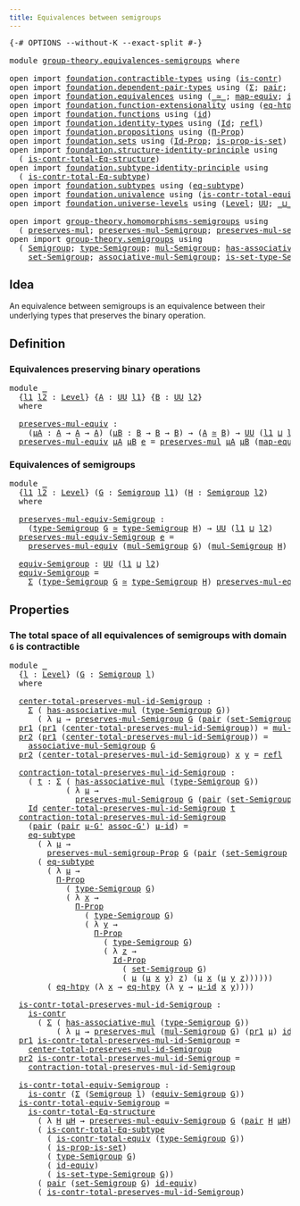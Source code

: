 ```yaml
---
title: Equivalences between semigroups
---
```


<pre class="Agda"><a id="57" class="Symbol">{-#</a> <a id="61" class="Keyword">OPTIONS</a> <a id="69" class="Pragma">--without-K</a> <a id="81" class="Pragma">--exact-split</a> <a id="95" class="Symbol">#-}</a>

<a id="100" class="Keyword">module</a> <a id="107" href="group-theory.equivalences-semigroups.html" class="Module">group-theory.equivalences-semigroups</a> <a id="144" class="Keyword">where</a>

<a id="151" class="Keyword">open</a> <a id="156" class="Keyword">import</a> <a id="163" href="foundation.contractible-types.html" class="Module">foundation.contractible-types</a> <a id="193" class="Keyword">using</a> <a id="199" class="Symbol">(</a><a id="200" href="foundation-core.contractible-types.html#1006" class="Function">is-contr</a><a id="208" class="Symbol">)</a>
<a id="210" class="Keyword">open</a> <a id="215" class="Keyword">import</a> <a id="222" href="foundation.dependent-pair-types.html" class="Module">foundation.dependent-pair-types</a> <a id="254" class="Keyword">using</a> <a id="260" class="Symbol">(</a><a id="261" href="foundation-core.dependent-pair-types.html#515" class="Record">Σ</a><a id="262" class="Symbol">;</a> <a id="264" href="foundation-core.dependent-pair-types.html#588" class="InductiveConstructor">pair</a><a id="268" class="Symbol">;</a> <a id="270" href="foundation-core.dependent-pair-types.html#605" class="Field">pr1</a><a id="273" class="Symbol">;</a> <a id="275" href="foundation-core.dependent-pair-types.html#617" class="Field">pr2</a><a id="278" class="Symbol">)</a>
<a id="280" class="Keyword">open</a> <a id="285" class="Keyword">import</a> <a id="292" href="foundation.equivalences.html" class="Module">foundation.equivalences</a> <a id="316" class="Keyword">using</a> <a id="322" class="Symbol">(</a><a id="323" href="foundation-core.equivalences.html#1621" class="Function Operator">_≃_</a><a id="326" class="Symbol">;</a> <a id="328" href="foundation-core.equivalences.html#1821" class="Function">map-equiv</a><a id="337" class="Symbol">;</a> <a id="339" href="foundation-core.equivalences.html#2494" class="Function">id-equiv</a><a id="347" class="Symbol">)</a>
<a id="349" class="Keyword">open</a> <a id="354" class="Keyword">import</a> <a id="361" href="foundation.function-extensionality.html" class="Module">foundation.function-extensionality</a> <a id="396" class="Keyword">using</a> <a id="402" class="Symbol">(</a><a id="403" href="foundation-core.function-extensionality.html#1463" class="Function">eq-htpy</a><a id="410" class="Symbol">)</a>
<a id="412" class="Keyword">open</a> <a id="417" class="Keyword">import</a> <a id="424" href="foundation.functions.html" class="Module">foundation.functions</a> <a id="445" class="Keyword">using</a> <a id="451" class="Symbol">(</a><a id="452" href="foundation-core.functions.html#322" class="Function">id</a><a id="454" class="Symbol">)</a>
<a id="456" class="Keyword">open</a> <a id="461" class="Keyword">import</a> <a id="468" href="foundation.identity-types.html" class="Module">foundation.identity-types</a> <a id="494" class="Keyword">using</a> <a id="500" class="Symbol">(</a><a id="501" href="foundation-core.identity-types.html#1767" class="Datatype">Id</a><a id="503" class="Symbol">;</a> <a id="505" href="foundation-core.identity-types.html#1820" class="InductiveConstructor">refl</a><a id="509" class="Symbol">)</a>
<a id="511" class="Keyword">open</a> <a id="516" class="Keyword">import</a> <a id="523" href="foundation.propositions.html" class="Module">foundation.propositions</a> <a id="547" class="Keyword">using</a> <a id="553" class="Symbol">(</a><a id="554" href="foundation-core.propositions.html#6694" class="Function">Π-Prop</a><a id="560" class="Symbol">)</a>
<a id="562" class="Keyword">open</a> <a id="567" class="Keyword">import</a> <a id="574" href="foundation.sets.html" class="Module">foundation.sets</a> <a id="590" class="Keyword">using</a> <a id="596" class="Symbol">(</a><a id="597" href="foundation-core.sets.html#1420" class="Function">Id-Prop</a><a id="604" class="Symbol">;</a> <a id="606" href="foundation.sets.html#2470" class="Function">is-prop-is-set</a><a id="620" class="Symbol">)</a>
<a id="622" class="Keyword">open</a> <a id="627" class="Keyword">import</a> <a id="634" href="foundation.structure-identity-principle.html" class="Module">foundation.structure-identity-principle</a> <a id="674" class="Keyword">using</a>
  <a id="682" class="Symbol">(</a> <a id="684" href="foundation.structure-identity-principle.html#1355" class="Function">is-contr-total-Eq-structure</a><a id="711" class="Symbol">)</a>
<a id="713" class="Keyword">open</a> <a id="718" class="Keyword">import</a> <a id="725" href="foundation.subtype-identity-principle.html" class="Module">foundation.subtype-identity-principle</a> <a id="763" class="Keyword">using</a>
  <a id="771" class="Symbol">(</a> <a id="773" href="foundation-core.subtype-identity-principle.html#1586" class="Function">is-contr-total-Eq-subtype</a><a id="798" class="Symbol">)</a>
<a id="800" class="Keyword">open</a> <a id="805" class="Keyword">import</a> <a id="812" href="foundation.subtypes.html" class="Module">foundation.subtypes</a> <a id="832" class="Keyword">using</a> <a id="838" class="Symbol">(</a><a id="839" href="foundation-core.subtypes.html#3438" class="Function">eq-subtype</a><a id="849" class="Symbol">)</a>
<a id="851" class="Keyword">open</a> <a id="856" class="Keyword">import</a> <a id="863" href="foundation.univalence.html" class="Module">foundation.univalence</a> <a id="885" class="Keyword">using</a> <a id="891" class="Symbol">(</a><a id="892" href="foundation-core.univalence.html#2381" class="Function">is-contr-total-equiv</a><a id="912" class="Symbol">)</a>
<a id="914" class="Keyword">open</a> <a id="919" class="Keyword">import</a> <a id="926" href="foundation.universe-levels.html" class="Module">foundation.universe-levels</a> <a id="953" class="Keyword">using</a> <a id="959" class="Symbol">(</a><a id="960" href="Agda.Primitive.html#597" class="Postulate">Level</a><a id="965" class="Symbol">;</a> <a id="967" href="foundation-core.universe-levels.html#235" class="Primitive">UU</a><a id="969" class="Symbol">;</a> <a id="971" href="Agda.Primitive.html#810" class="Primitive Operator">_⊔_</a><a id="974" class="Symbol">)</a>

<a id="977" class="Keyword">open</a> <a id="982" class="Keyword">import</a> <a id="989" href="group-theory.homomorphisms-semigroups.html" class="Module">group-theory.homomorphisms-semigroups</a> <a id="1027" class="Keyword">using</a>
  <a id="1035" class="Symbol">(</a> <a id="1037" href="group-theory.homomorphisms-semigroups.html#1324" class="Function">preserves-mul</a><a id="1050" class="Symbol">;</a> <a id="1052" href="group-theory.homomorphisms-semigroups.html#1935" class="Function">preserves-mul-Semigroup</a><a id="1075" class="Symbol">;</a> <a id="1077" href="group-theory.homomorphisms-semigroups.html#1549" class="Function">preserves-mul-semigroup-Prop</a><a id="1105" class="Symbol">)</a>
<a id="1107" class="Keyword">open</a> <a id="1112" class="Keyword">import</a> <a id="1119" href="group-theory.semigroups.html" class="Module">group-theory.semigroups</a> <a id="1143" class="Keyword">using</a>
  <a id="1151" class="Symbol">(</a> <a id="1153" href="group-theory.semigroups.html#750" class="Function">Semigroup</a><a id="1162" class="Symbol">;</a> <a id="1164" href="group-theory.semigroups.html#946" class="Function">type-Semigroup</a><a id="1178" class="Symbol">;</a> <a id="1180" href="group-theory.semigroups.html#1228" class="Function">mul-Semigroup</a><a id="1193" class="Symbol">;</a> <a id="1195" href="group-theory.semigroups.html#478" class="Function">has-associative-mul</a><a id="1214" class="Symbol">;</a>
    <a id="1220" href="group-theory.semigroups.html#894" class="Function">set-Semigroup</a><a id="1233" class="Symbol">;</a> <a id="1235" href="group-theory.semigroups.html#1458" class="Function">associative-mul-Semigroup</a><a id="1260" class="Symbol">;</a> <a id="1262" href="group-theory.semigroups.html#1013" class="Function">is-set-type-Semigroup</a><a id="1283" class="Symbol">)</a>
</pre>
## Idea

An equivalence between semigroups is an equivalence between their underlying types that preserves the binary operation.

## Definition

### Equivalences preserving binary operations

<pre class="Agda"><a id="1490" class="Keyword">module</a> <a id="1497" href="group-theory.equivalences-semigroups.html#1497" class="Module">_</a>
  <a id="1501" class="Symbol">{</a><a id="1502" href="group-theory.equivalences-semigroups.html#1502" class="Bound">l1</a> <a id="1505" href="group-theory.equivalences-semigroups.html#1505" class="Bound">l2</a> <a id="1508" class="Symbol">:</a> <a id="1510" href="Agda.Primitive.html#597" class="Postulate">Level</a><a id="1515" class="Symbol">}</a> <a id="1517" class="Symbol">{</a><a id="1518" href="group-theory.equivalences-semigroups.html#1518" class="Bound">A</a> <a id="1520" class="Symbol">:</a> <a id="1522" href="foundation-core.universe-levels.html#235" class="Primitive">UU</a> <a id="1525" href="group-theory.equivalences-semigroups.html#1502" class="Bound">l1</a><a id="1527" class="Symbol">}</a> <a id="1529" class="Symbol">{</a><a id="1530" href="group-theory.equivalences-semigroups.html#1530" class="Bound">B</a> <a id="1532" class="Symbol">:</a> <a id="1534" href="foundation-core.universe-levels.html#235" class="Primitive">UU</a> <a id="1537" href="group-theory.equivalences-semigroups.html#1505" class="Bound">l2</a><a id="1539" class="Symbol">}</a>
  <a id="1543" class="Keyword">where</a>

  <a id="1552" href="group-theory.equivalences-semigroups.html#1552" class="Function">preserves-mul-equiv</a> <a id="1572" class="Symbol">:</a>
    <a id="1578" class="Symbol">(</a><a id="1579" href="group-theory.equivalences-semigroups.html#1579" class="Bound">μA</a> <a id="1582" class="Symbol">:</a> <a id="1584" href="group-theory.equivalences-semigroups.html#1518" class="Bound">A</a> <a id="1586" class="Symbol">→</a> <a id="1588" href="group-theory.equivalences-semigroups.html#1518" class="Bound">A</a> <a id="1590" class="Symbol">→</a> <a id="1592" href="group-theory.equivalences-semigroups.html#1518" class="Bound">A</a><a id="1593" class="Symbol">)</a> <a id="1595" class="Symbol">(</a><a id="1596" href="group-theory.equivalences-semigroups.html#1596" class="Bound">μB</a> <a id="1599" class="Symbol">:</a> <a id="1601" href="group-theory.equivalences-semigroups.html#1530" class="Bound">B</a> <a id="1603" class="Symbol">→</a> <a id="1605" href="group-theory.equivalences-semigroups.html#1530" class="Bound">B</a> <a id="1607" class="Symbol">→</a> <a id="1609" href="group-theory.equivalences-semigroups.html#1530" class="Bound">B</a><a id="1610" class="Symbol">)</a> <a id="1612" class="Symbol">→</a> <a id="1614" class="Symbol">(</a><a id="1615" href="group-theory.equivalences-semigroups.html#1518" class="Bound">A</a> <a id="1617" href="foundation-core.equivalences.html#1621" class="Function Operator">≃</a> <a id="1619" href="group-theory.equivalences-semigroups.html#1530" class="Bound">B</a><a id="1620" class="Symbol">)</a> <a id="1622" class="Symbol">→</a> <a id="1624" href="foundation-core.universe-levels.html#235" class="Primitive">UU</a> <a id="1627" class="Symbol">(</a><a id="1628" href="group-theory.equivalences-semigroups.html#1502" class="Bound">l1</a> <a id="1631" href="Agda.Primitive.html#810" class="Primitive Operator">⊔</a> <a id="1633" href="group-theory.equivalences-semigroups.html#1505" class="Bound">l2</a><a id="1635" class="Symbol">)</a>
  <a id="1639" href="group-theory.equivalences-semigroups.html#1552" class="Function">preserves-mul-equiv</a> <a id="1659" href="group-theory.equivalences-semigroups.html#1659" class="Bound">μA</a> <a id="1662" href="group-theory.equivalences-semigroups.html#1662" class="Bound">μB</a> <a id="1665" href="group-theory.equivalences-semigroups.html#1665" class="Bound">e</a> <a id="1667" class="Symbol">=</a> <a id="1669" href="group-theory.homomorphisms-semigroups.html#1324" class="Function">preserves-mul</a> <a id="1683" href="group-theory.equivalences-semigroups.html#1659" class="Bound">μA</a> <a id="1686" href="group-theory.equivalences-semigroups.html#1662" class="Bound">μB</a> <a id="1689" class="Symbol">(</a><a id="1690" href="foundation-core.equivalences.html#1821" class="Function">map-equiv</a> <a id="1700" href="group-theory.equivalences-semigroups.html#1665" class="Bound">e</a><a id="1701" class="Symbol">)</a>
</pre>
### Equivalences of semigroups

<pre class="Agda"><a id="1748" class="Keyword">module</a> <a id="1755" href="group-theory.equivalences-semigroups.html#1755" class="Module">_</a>
  <a id="1759" class="Symbol">{</a><a id="1760" href="group-theory.equivalences-semigroups.html#1760" class="Bound">l1</a> <a id="1763" href="group-theory.equivalences-semigroups.html#1763" class="Bound">l2</a> <a id="1766" class="Symbol">:</a> <a id="1768" href="Agda.Primitive.html#597" class="Postulate">Level</a><a id="1773" class="Symbol">}</a> <a id="1775" class="Symbol">(</a><a id="1776" href="group-theory.equivalences-semigroups.html#1776" class="Bound">G</a> <a id="1778" class="Symbol">:</a> <a id="1780" href="group-theory.semigroups.html#750" class="Function">Semigroup</a> <a id="1790" href="group-theory.equivalences-semigroups.html#1760" class="Bound">l1</a><a id="1792" class="Symbol">)</a> <a id="1794" class="Symbol">(</a><a id="1795" href="group-theory.equivalences-semigroups.html#1795" class="Bound">H</a> <a id="1797" class="Symbol">:</a> <a id="1799" href="group-theory.semigroups.html#750" class="Function">Semigroup</a> <a id="1809" href="group-theory.equivalences-semigroups.html#1763" class="Bound">l2</a><a id="1811" class="Symbol">)</a>
  <a id="1815" class="Keyword">where</a>

  <a id="1824" href="group-theory.equivalences-semigroups.html#1824" class="Function">preserves-mul-equiv-Semigroup</a> <a id="1854" class="Symbol">:</a>
    <a id="1860" class="Symbol">(</a><a id="1861" href="group-theory.semigroups.html#946" class="Function">type-Semigroup</a> <a id="1876" href="group-theory.equivalences-semigroups.html#1776" class="Bound">G</a> <a id="1878" href="foundation-core.equivalences.html#1621" class="Function Operator">≃</a> <a id="1880" href="group-theory.semigroups.html#946" class="Function">type-Semigroup</a> <a id="1895" href="group-theory.equivalences-semigroups.html#1795" class="Bound">H</a><a id="1896" class="Symbol">)</a> <a id="1898" class="Symbol">→</a> <a id="1900" href="foundation-core.universe-levels.html#235" class="Primitive">UU</a> <a id="1903" class="Symbol">(</a><a id="1904" href="group-theory.equivalences-semigroups.html#1760" class="Bound">l1</a> <a id="1907" href="Agda.Primitive.html#810" class="Primitive Operator">⊔</a> <a id="1909" href="group-theory.equivalences-semigroups.html#1763" class="Bound">l2</a><a id="1911" class="Symbol">)</a>
  <a id="1915" href="group-theory.equivalences-semigroups.html#1824" class="Function">preserves-mul-equiv-Semigroup</a> <a id="1945" href="group-theory.equivalences-semigroups.html#1945" class="Bound">e</a> <a id="1947" class="Symbol">=</a>
    <a id="1953" href="group-theory.equivalences-semigroups.html#1552" class="Function">preserves-mul-equiv</a> <a id="1973" class="Symbol">(</a><a id="1974" href="group-theory.semigroups.html#1228" class="Function">mul-Semigroup</a> <a id="1988" href="group-theory.equivalences-semigroups.html#1776" class="Bound">G</a><a id="1989" class="Symbol">)</a> <a id="1991" class="Symbol">(</a><a id="1992" href="group-theory.semigroups.html#1228" class="Function">mul-Semigroup</a> <a id="2006" href="group-theory.equivalences-semigroups.html#1795" class="Bound">H</a><a id="2007" class="Symbol">)</a> <a id="2009" href="group-theory.equivalences-semigroups.html#1945" class="Bound">e</a>

  <a id="2014" href="group-theory.equivalences-semigroups.html#2014" class="Function">equiv-Semigroup</a> <a id="2030" class="Symbol">:</a> <a id="2032" href="foundation-core.universe-levels.html#235" class="Primitive">UU</a> <a id="2035" class="Symbol">(</a><a id="2036" href="group-theory.equivalences-semigroups.html#1760" class="Bound">l1</a> <a id="2039" href="Agda.Primitive.html#810" class="Primitive Operator">⊔</a> <a id="2041" href="group-theory.equivalences-semigroups.html#1763" class="Bound">l2</a><a id="2043" class="Symbol">)</a>
  <a id="2047" href="group-theory.equivalences-semigroups.html#2014" class="Function">equiv-Semigroup</a> <a id="2063" class="Symbol">=</a>
    <a id="2069" href="foundation-core.dependent-pair-types.html#515" class="Record">Σ</a> <a id="2071" class="Symbol">(</a><a id="2072" href="group-theory.semigroups.html#946" class="Function">type-Semigroup</a> <a id="2087" href="group-theory.equivalences-semigroups.html#1776" class="Bound">G</a> <a id="2089" href="foundation-core.equivalences.html#1621" class="Function Operator">≃</a> <a id="2091" href="group-theory.semigroups.html#946" class="Function">type-Semigroup</a> <a id="2106" href="group-theory.equivalences-semigroups.html#1795" class="Bound">H</a><a id="2107" class="Symbol">)</a> <a id="2109" href="group-theory.equivalences-semigroups.html#1824" class="Function">preserves-mul-equiv-Semigroup</a>
</pre>
## Properties

### The total space of all equivalences of semigroups with domain `G` is contractible

<pre class="Agda"><a id="2254" class="Keyword">module</a> <a id="2261" href="group-theory.equivalences-semigroups.html#2261" class="Module">_</a>
  <a id="2265" class="Symbol">{</a><a id="2266" href="group-theory.equivalences-semigroups.html#2266" class="Bound">l</a> <a id="2268" class="Symbol">:</a> <a id="2270" href="Agda.Primitive.html#597" class="Postulate">Level</a><a id="2275" class="Symbol">}</a> <a id="2277" class="Symbol">(</a><a id="2278" href="group-theory.equivalences-semigroups.html#2278" class="Bound">G</a> <a id="2280" class="Symbol">:</a> <a id="2282" href="group-theory.semigroups.html#750" class="Function">Semigroup</a> <a id="2292" href="group-theory.equivalences-semigroups.html#2266" class="Bound">l</a><a id="2293" class="Symbol">)</a>
  <a id="2297" class="Keyword">where</a>
  
  <a id="2308" href="group-theory.equivalences-semigroups.html#2308" class="Function">center-total-preserves-mul-id-Semigroup</a> <a id="2348" class="Symbol">:</a>
    <a id="2354" href="foundation-core.dependent-pair-types.html#515" class="Record">Σ</a> <a id="2356" class="Symbol">(</a> <a id="2358" href="group-theory.semigroups.html#478" class="Function">has-associative-mul</a> <a id="2378" class="Symbol">(</a><a id="2379" href="group-theory.semigroups.html#946" class="Function">type-Semigroup</a> <a id="2394" href="group-theory.equivalences-semigroups.html#2278" class="Bound">G</a><a id="2395" class="Symbol">))</a>
      <a id="2404" class="Symbol">(</a> <a id="2406" class="Symbol">λ</a> <a id="2408" href="group-theory.equivalences-semigroups.html#2408" class="Bound">μ</a> <a id="2410" class="Symbol">→</a> <a id="2412" href="group-theory.homomorphisms-semigroups.html#1935" class="Function">preserves-mul-Semigroup</a> <a id="2436" href="group-theory.equivalences-semigroups.html#2278" class="Bound">G</a> <a id="2438" class="Symbol">(</a><a id="2439" href="foundation-core.dependent-pair-types.html#588" class="InductiveConstructor">pair</a> <a id="2444" class="Symbol">(</a><a id="2445" href="group-theory.semigroups.html#894" class="Function">set-Semigroup</a> <a id="2459" href="group-theory.equivalences-semigroups.html#2278" class="Bound">G</a><a id="2460" class="Symbol">)</a> <a id="2462" href="group-theory.equivalences-semigroups.html#2408" class="Bound">μ</a><a id="2463" class="Symbol">)</a> <a id="2465" href="foundation-core.functions.html#322" class="Function">id</a><a id="2467" class="Symbol">)</a>
  <a id="2471" href="foundation-core.dependent-pair-types.html#605" class="Field">pr1</a> <a id="2475" class="Symbol">(</a><a id="2476" href="foundation-core.dependent-pair-types.html#605" class="Field">pr1</a> <a id="2480" class="Symbol">(</a><a id="2481" href="group-theory.equivalences-semigroups.html#2308" class="Function">center-total-preserves-mul-id-Semigroup</a><a id="2520" class="Symbol">))</a> <a id="2523" class="Symbol">=</a> <a id="2525" href="group-theory.semigroups.html#1228" class="Function">mul-Semigroup</a> <a id="2539" href="group-theory.equivalences-semigroups.html#2278" class="Bound">G</a>
  <a id="2543" href="foundation-core.dependent-pair-types.html#617" class="Field">pr2</a> <a id="2547" class="Symbol">(</a><a id="2548" href="foundation-core.dependent-pair-types.html#605" class="Field">pr1</a> <a id="2552" class="Symbol">(</a><a id="2553" href="group-theory.equivalences-semigroups.html#2308" class="Function">center-total-preserves-mul-id-Semigroup</a><a id="2592" class="Symbol">))</a> <a id="2595" class="Symbol">=</a>
    <a id="2601" href="group-theory.semigroups.html#1458" class="Function">associative-mul-Semigroup</a> <a id="2627" href="group-theory.equivalences-semigroups.html#2278" class="Bound">G</a>
  <a id="2631" href="foundation-core.dependent-pair-types.html#617" class="Field">pr2</a> <a id="2635" class="Symbol">(</a><a id="2636" href="group-theory.equivalences-semigroups.html#2308" class="Function">center-total-preserves-mul-id-Semigroup</a><a id="2675" class="Symbol">)</a> <a id="2677" href="group-theory.equivalences-semigroups.html#2677" class="Bound">x</a> <a id="2679" href="group-theory.equivalences-semigroups.html#2679" class="Bound">y</a> <a id="2681" class="Symbol">=</a> <a id="2683" href="foundation-core.identity-types.html#1820" class="InductiveConstructor">refl</a>

  <a id="2691" href="group-theory.equivalences-semigroups.html#2691" class="Function">contraction-total-preserves-mul-id-Semigroup</a> <a id="2736" class="Symbol">:</a>
    <a id="2742" class="Symbol">(</a> <a id="2744" href="group-theory.equivalences-semigroups.html#2744" class="Bound">t</a> <a id="2746" class="Symbol">:</a> <a id="2748" href="foundation-core.dependent-pair-types.html#515" class="Record">Σ</a> <a id="2750" class="Symbol">(</a> <a id="2752" href="group-theory.semigroups.html#478" class="Function">has-associative-mul</a> <a id="2772" class="Symbol">(</a><a id="2773" href="group-theory.semigroups.html#946" class="Function">type-Semigroup</a> <a id="2788" href="group-theory.equivalences-semigroups.html#2278" class="Bound">G</a><a id="2789" class="Symbol">))</a>
            <a id="2804" class="Symbol">(</a> <a id="2806" class="Symbol">λ</a> <a id="2808" href="group-theory.equivalences-semigroups.html#2808" class="Bound">μ</a> <a id="2810" class="Symbol">→</a>
              <a id="2826" href="group-theory.homomorphisms-semigroups.html#1935" class="Function">preserves-mul-Semigroup</a> <a id="2850" href="group-theory.equivalences-semigroups.html#2278" class="Bound">G</a> <a id="2852" class="Symbol">(</a><a id="2853" href="foundation-core.dependent-pair-types.html#588" class="InductiveConstructor">pair</a> <a id="2858" class="Symbol">(</a><a id="2859" href="group-theory.semigroups.html#894" class="Function">set-Semigroup</a> <a id="2873" href="group-theory.equivalences-semigroups.html#2278" class="Bound">G</a><a id="2874" class="Symbol">)</a> <a id="2876" href="group-theory.equivalences-semigroups.html#2808" class="Bound">μ</a><a id="2877" class="Symbol">)</a> <a id="2879" href="foundation-core.functions.html#322" class="Function">id</a><a id="2881" class="Symbol">))</a> <a id="2884" class="Symbol">→</a>
    <a id="2890" href="foundation-core.identity-types.html#1767" class="Datatype">Id</a> <a id="2893" href="group-theory.equivalences-semigroups.html#2308" class="Function">center-total-preserves-mul-id-Semigroup</a> <a id="2933" href="group-theory.equivalences-semigroups.html#2744" class="Bound">t</a>
  <a id="2937" href="group-theory.equivalences-semigroups.html#2691" class="Function">contraction-total-preserves-mul-id-Semigroup</a>
    <a id="2986" class="Symbol">(</a><a id="2987" href="foundation-core.dependent-pair-types.html#588" class="InductiveConstructor">pair</a> <a id="2992" class="Symbol">(</a><a id="2993" href="foundation-core.dependent-pair-types.html#588" class="InductiveConstructor">pair</a> <a id="2998" href="group-theory.equivalences-semigroups.html#2998" class="Bound">μ-G&#39;</a> <a id="3003" href="group-theory.equivalences-semigroups.html#3003" class="Bound">assoc-G&#39;</a><a id="3011" class="Symbol">)</a> <a id="3013" href="group-theory.equivalences-semigroups.html#3013" class="Bound">μ-id</a><a id="3017" class="Symbol">)</a> <a id="3019" class="Symbol">=</a>
    <a id="3025" href="foundation-core.subtypes.html#3438" class="Function">eq-subtype</a>
      <a id="3042" class="Symbol">(</a> <a id="3044" class="Symbol">λ</a> <a id="3046" href="group-theory.equivalences-semigroups.html#3046" class="Bound">μ</a> <a id="3048" class="Symbol">→</a>
        <a id="3058" href="group-theory.homomorphisms-semigroups.html#1549" class="Function">preserves-mul-semigroup-Prop</a> <a id="3087" href="group-theory.equivalences-semigroups.html#2278" class="Bound">G</a> <a id="3089" class="Symbol">(</a><a id="3090" href="foundation-core.dependent-pair-types.html#588" class="InductiveConstructor">pair</a> <a id="3095" class="Symbol">(</a><a id="3096" href="group-theory.semigroups.html#894" class="Function">set-Semigroup</a> <a id="3110" href="group-theory.equivalences-semigroups.html#2278" class="Bound">G</a><a id="3111" class="Symbol">)</a> <a id="3113" href="group-theory.equivalences-semigroups.html#3046" class="Bound">μ</a><a id="3114" class="Symbol">)</a> <a id="3116" href="foundation-core.functions.html#322" class="Function">id</a><a id="3118" class="Symbol">)</a>
      <a id="3126" class="Symbol">(</a> <a id="3128" href="foundation-core.subtypes.html#3438" class="Function">eq-subtype</a>
        <a id="3147" class="Symbol">(</a> <a id="3149" class="Symbol">λ</a> <a id="3151" href="group-theory.equivalences-semigroups.html#3151" class="Bound">μ</a> <a id="3153" class="Symbol">→</a>
          <a id="3165" href="foundation-core.propositions.html#6694" class="Function">Π-Prop</a>
            <a id="3184" class="Symbol">(</a> <a id="3186" href="group-theory.semigroups.html#946" class="Function">type-Semigroup</a> <a id="3201" href="group-theory.equivalences-semigroups.html#2278" class="Bound">G</a><a id="3202" class="Symbol">)</a>
            <a id="3216" class="Symbol">(</a> <a id="3218" class="Symbol">λ</a> <a id="3220" href="group-theory.equivalences-semigroups.html#3220" class="Bound">x</a> <a id="3222" class="Symbol">→</a>
              <a id="3238" href="foundation-core.propositions.html#6694" class="Function">Π-Prop</a>
                <a id="3261" class="Symbol">(</a> <a id="3263" href="group-theory.semigroups.html#946" class="Function">type-Semigroup</a> <a id="3278" href="group-theory.equivalences-semigroups.html#2278" class="Bound">G</a><a id="3279" class="Symbol">)</a>
                <a id="3297" class="Symbol">(</a> <a id="3299" class="Symbol">λ</a> <a id="3301" href="group-theory.equivalences-semigroups.html#3301" class="Bound">y</a> <a id="3303" class="Symbol">→</a>
                  <a id="3323" href="foundation-core.propositions.html#6694" class="Function">Π-Prop</a>
                    <a id="3350" class="Symbol">(</a> <a id="3352" href="group-theory.semigroups.html#946" class="Function">type-Semigroup</a> <a id="3367" href="group-theory.equivalences-semigroups.html#2278" class="Bound">G</a><a id="3368" class="Symbol">)</a>
                    <a id="3390" class="Symbol">(</a> <a id="3392" class="Symbol">λ</a> <a id="3394" href="group-theory.equivalences-semigroups.html#3394" class="Bound">z</a> <a id="3396" class="Symbol">→</a>
                      <a id="3420" href="foundation-core.sets.html#1420" class="Function">Id-Prop</a>
                        <a id="3452" class="Symbol">(</a> <a id="3454" href="group-theory.semigroups.html#894" class="Function">set-Semigroup</a> <a id="3468" href="group-theory.equivalences-semigroups.html#2278" class="Bound">G</a><a id="3469" class="Symbol">)</a>
                        <a id="3495" class="Symbol">(</a> <a id="3497" href="group-theory.equivalences-semigroups.html#3151" class="Bound">μ</a> <a id="3499" class="Symbol">(</a><a id="3500" href="group-theory.equivalences-semigroups.html#3151" class="Bound">μ</a> <a id="3502" href="group-theory.equivalences-semigroups.html#3220" class="Bound">x</a> <a id="3504" href="group-theory.equivalences-semigroups.html#3301" class="Bound">y</a><a id="3505" class="Symbol">)</a> <a id="3507" href="group-theory.equivalences-semigroups.html#3394" class="Bound">z</a><a id="3508" class="Symbol">)</a> <a id="3510" class="Symbol">(</a><a id="3511" href="group-theory.equivalences-semigroups.html#3151" class="Bound">μ</a> <a id="3513" href="group-theory.equivalences-semigroups.html#3220" class="Bound">x</a> <a id="3515" class="Symbol">(</a><a id="3516" href="group-theory.equivalences-semigroups.html#3151" class="Bound">μ</a> <a id="3518" href="group-theory.equivalences-semigroups.html#3301" class="Bound">y</a> <a id="3520" href="group-theory.equivalences-semigroups.html#3394" class="Bound">z</a><a id="3521" class="Symbol">))))))</a>
        <a id="3536" class="Symbol">(</a> <a id="3538" href="foundation-core.function-extensionality.html#1463" class="Function">eq-htpy</a> <a id="3546" class="Symbol">(λ</a> <a id="3549" href="group-theory.equivalences-semigroups.html#3549" class="Bound">x</a> <a id="3551" class="Symbol">→</a> <a id="3553" href="foundation-core.function-extensionality.html#1463" class="Function">eq-htpy</a> <a id="3561" class="Symbol">(λ</a> <a id="3564" href="group-theory.equivalences-semigroups.html#3564" class="Bound">y</a> <a id="3566" class="Symbol">→</a> <a id="3568" href="group-theory.equivalences-semigroups.html#3013" class="Bound">μ-id</a> <a id="3573" href="group-theory.equivalences-semigroups.html#3549" class="Bound">x</a> <a id="3575" href="group-theory.equivalences-semigroups.html#3564" class="Bound">y</a><a id="3576" class="Symbol">))))</a>

  <a id="3584" href="group-theory.equivalences-semigroups.html#3584" class="Function">is-contr-total-preserves-mul-id-Semigroup</a> <a id="3626" class="Symbol">:</a>
    <a id="3632" href="foundation-core.contractible-types.html#1006" class="Function">is-contr</a>
      <a id="3647" class="Symbol">(</a> <a id="3649" href="foundation-core.dependent-pair-types.html#515" class="Record">Σ</a> <a id="3651" class="Symbol">(</a> <a id="3653" href="group-theory.semigroups.html#478" class="Function">has-associative-mul</a> <a id="3673" class="Symbol">(</a><a id="3674" href="group-theory.semigroups.html#946" class="Function">type-Semigroup</a> <a id="3689" href="group-theory.equivalences-semigroups.html#2278" class="Bound">G</a><a id="3690" class="Symbol">))</a>
          <a id="3703" class="Symbol">(</a> <a id="3705" class="Symbol">λ</a> <a id="3707" href="group-theory.equivalences-semigroups.html#3707" class="Bound">μ</a> <a id="3709" class="Symbol">→</a> <a id="3711" href="group-theory.homomorphisms-semigroups.html#1324" class="Function">preserves-mul</a> <a id="3725" class="Symbol">(</a><a id="3726" href="group-theory.semigroups.html#1228" class="Function">mul-Semigroup</a> <a id="3740" href="group-theory.equivalences-semigroups.html#2278" class="Bound">G</a><a id="3741" class="Symbol">)</a> <a id="3743" class="Symbol">(</a><a id="3744" href="foundation-core.dependent-pair-types.html#605" class="Field">pr1</a> <a id="3748" href="group-theory.equivalences-semigroups.html#3707" class="Bound">μ</a><a id="3749" class="Symbol">)</a> <a id="3751" href="foundation-core.functions.html#322" class="Function">id</a><a id="3753" class="Symbol">))</a>
  <a id="3758" href="foundation-core.dependent-pair-types.html#605" class="Field">pr1</a> <a id="3762" href="group-theory.equivalences-semigroups.html#3584" class="Function">is-contr-total-preserves-mul-id-Semigroup</a> <a id="3804" class="Symbol">=</a>
    <a id="3810" href="group-theory.equivalences-semigroups.html#2308" class="Function">center-total-preserves-mul-id-Semigroup</a>
  <a id="3852" href="foundation-core.dependent-pair-types.html#617" class="Field">pr2</a> <a id="3856" href="group-theory.equivalences-semigroups.html#3584" class="Function">is-contr-total-preserves-mul-id-Semigroup</a> <a id="3898" class="Symbol">=</a>
    <a id="3904" href="group-theory.equivalences-semigroups.html#2691" class="Function">contraction-total-preserves-mul-id-Semigroup</a>

  <a id="3952" href="group-theory.equivalences-semigroups.html#3952" class="Function">is-contr-total-equiv-Semigroup</a> <a id="3983" class="Symbol">:</a>
    <a id="3989" href="foundation-core.contractible-types.html#1006" class="Function">is-contr</a> <a id="3998" class="Symbol">(</a><a id="3999" href="foundation-core.dependent-pair-types.html#515" class="Record">Σ</a> <a id="4001" class="Symbol">(</a><a id="4002" href="group-theory.semigroups.html#750" class="Function">Semigroup</a> <a id="4012" href="group-theory.equivalences-semigroups.html#2266" class="Bound">l</a><a id="4013" class="Symbol">)</a> <a id="4015" class="Symbol">(</a><a id="4016" href="group-theory.equivalences-semigroups.html#2014" class="Function">equiv-Semigroup</a> <a id="4032" href="group-theory.equivalences-semigroups.html#2278" class="Bound">G</a><a id="4033" class="Symbol">))</a>
  <a id="4038" href="group-theory.equivalences-semigroups.html#3952" class="Function">is-contr-total-equiv-Semigroup</a> <a id="4069" class="Symbol">=</a>
    <a id="4075" href="foundation.structure-identity-principle.html#1355" class="Function">is-contr-total-Eq-structure</a>
      <a id="4109" class="Symbol">(</a> <a id="4111" class="Symbol">λ</a> <a id="4113" href="group-theory.equivalences-semigroups.html#4113" class="Bound">H</a> <a id="4115" href="group-theory.equivalences-semigroups.html#4115" class="Bound">μH</a> <a id="4118" class="Symbol">→</a> <a id="4120" href="group-theory.equivalences-semigroups.html#1824" class="Function">preserves-mul-equiv-Semigroup</a> <a id="4150" href="group-theory.equivalences-semigroups.html#2278" class="Bound">G</a> <a id="4152" class="Symbol">(</a><a id="4153" href="foundation-core.dependent-pair-types.html#588" class="InductiveConstructor">pair</a> <a id="4158" href="group-theory.equivalences-semigroups.html#4113" class="Bound">H</a> <a id="4160" href="group-theory.equivalences-semigroups.html#4115" class="Bound">μH</a><a id="4162" class="Symbol">))</a>
      <a id="4171" class="Symbol">(</a> <a id="4173" href="foundation-core.subtype-identity-principle.html#1586" class="Function">is-contr-total-Eq-subtype</a>
        <a id="4207" class="Symbol">(</a> <a id="4209" href="foundation-core.univalence.html#2381" class="Function">is-contr-total-equiv</a> <a id="4230" class="Symbol">(</a><a id="4231" href="group-theory.semigroups.html#946" class="Function">type-Semigroup</a> <a id="4246" href="group-theory.equivalences-semigroups.html#2278" class="Bound">G</a><a id="4247" class="Symbol">))</a>
        <a id="4258" class="Symbol">(</a> <a id="4260" href="foundation.sets.html#2470" class="Function">is-prop-is-set</a><a id="4274" class="Symbol">)</a>
        <a id="4284" class="Symbol">(</a> <a id="4286" href="group-theory.semigroups.html#946" class="Function">type-Semigroup</a> <a id="4301" href="group-theory.equivalences-semigroups.html#2278" class="Bound">G</a><a id="4302" class="Symbol">)</a>
        <a id="4312" class="Symbol">(</a> <a id="4314" href="foundation-core.equivalences.html#2494" class="Function">id-equiv</a><a id="4322" class="Symbol">)</a>
        <a id="4332" class="Symbol">(</a> <a id="4334" href="group-theory.semigroups.html#1013" class="Function">is-set-type-Semigroup</a> <a id="4356" href="group-theory.equivalences-semigroups.html#2278" class="Bound">G</a><a id="4357" class="Symbol">))</a>
      <a id="4366" class="Symbol">(</a> <a id="4368" href="foundation-core.dependent-pair-types.html#588" class="InductiveConstructor">pair</a> <a id="4373" class="Symbol">(</a><a id="4374" href="group-theory.semigroups.html#894" class="Function">set-Semigroup</a> <a id="4388" href="group-theory.equivalences-semigroups.html#2278" class="Bound">G</a><a id="4389" class="Symbol">)</a> <a id="4391" href="foundation-core.equivalences.html#2494" class="Function">id-equiv</a><a id="4399" class="Symbol">)</a>
      <a id="4407" class="Symbol">(</a> <a id="4409" href="group-theory.equivalences-semigroups.html#3584" class="Function">is-contr-total-preserves-mul-id-Semigroup</a><a id="4450" class="Symbol">)</a>
</pre>